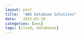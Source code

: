 ```yaml
---
layout: post
title:  "AWS Database Solutions"
date:   2025-03-10
categories: [aws]
tags: [cloud, databases]
---
```

